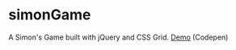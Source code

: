 # simonGame

A Simon's Game built with jQuery and CSS Grid.
<a href="https://codepen.io/remigallego/pen/XZWzab">Demo</a> (Codepen)
